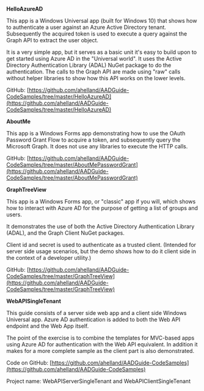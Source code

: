 ﻿<properties
	pageTitle="Samples Index"
	description="A description of the code samples in this section."
	slug="samplesindex"
	order="400"
	keywords="Azure AD, AAD, Integration, Identity, Web App, AAD App Registration"
/>

**HelloAzureAD**

This app is a Windows Universal app (built for Windows 10) that shows how to authenticate a user against an Azure Active Directory tenant. Subsequently the acquired token is used to execute a query against the Graph API to extract the user object. 

It is a very simple app, but it serves as a basic unit it's easy to build upon to get started using Azure AD in the "Universal world". It uses the Active Directory Authentication Library (ADAL) NuGet package to do the authentication. The calls to the Graph API are made using "raw" calls without helper libraries to show how this API works on the lower levels.

GitHub:
[https://github.com/ahelland/AADGuide-CodeSamples/tree/master/HelloAzureAD](https://github.com/ahelland/AADGuide-CodeSamples/tree/master/HelloAzureAD)

**AboutMe**

This app is a Windows Forms app demonstrating how to use the OAuth Password Grant Flow to acquire a token, and subsequently query the Microsoft Graph. It does not use any libraries to execute the HTTP calls.

GitHub:
[https://github.com/ahelland/AADGuide-CodeSamples/tree/master/AboutMePasswordGrant](https://github.com/ahelland/AADGuide-CodeSamples/tree/master/AboutMePasswordGrant)

**GraphTreeView**

This app is a Windows Forms app, or "classic" app if you will, which shows how to interact with Azure AD for the purpose of getting a list of groups and users. 

It demonstrates the use of both the Active Directory Authentication Library (ADAL), and the Graph Client NuGet packages.

Client id and secret is used to authenticate as a trusted client. (Intended for server side usage scenarios, but the demo shows how to do it client side in the context of a developer utility.)

GitHub:
[https://github.com/ahelland/AADGuide-CodeSamples/tree/master/GraphTreeView](https://github.com/ahelland/AADGuide-CodeSamples/tree/master/GraphTreeView)

**WebAPISingleTenant**

This guide consists of a server side web app and a client side Windows Universal app. Azure AD authentication is added to both the Web API endpoint and the Web App itself.

The point of the exercise is to combine the templates for MVC-based apps using Azure AD for authentication with the Web API equivalent. In addition it makes for a more complete sample as the client part is also demonstrated.

Code on GitHub:
[https://github.com/ahelland/AADGuide-CodeSamples](https://github.com/ahelland/AADGuide-CodeSamples)

Project name: WebAPIServerSingleTenant and WebAPIClientSingleTenant